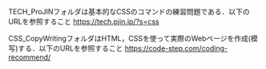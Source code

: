 TECH_ProJINフォルダは基本的なCSSのコマンドの練習問題である．以下のURLを参照すること
    https://tech.pjin.jp/?s=css
    
CSS_CopyWritingフォルダはHTML，CSSを使って実際のWebページを作成(模写)する．以下のURLを参照すること
    https://code-step.com/coding-recommend/